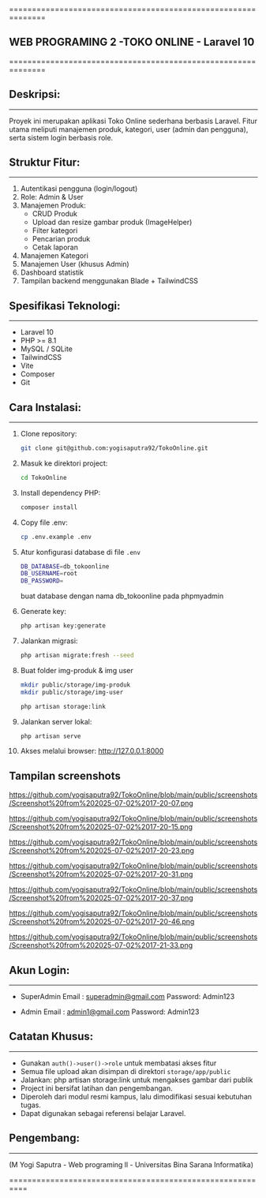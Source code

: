 ==============================================================
   ## WEB PROGRAMING 2 -TOKO ONLINE - Laravel 10
==============================================================

## Deskripsi:
-----------
Proyek ini merupakan aplikasi Toko Online sederhana berbasis Laravel.
Fitur utama meliputi manajemen produk, kategori, user (admin dan pengguna), serta sistem login berbasis role.

## Struktur Fitur:
---------------
1. Autentikasi pengguna (login/logout)
2. Role: Admin & User
3. Manajemen Produk:
   - CRUD Produk
   - Upload dan resize gambar produk (ImageHelper)
   - Filter kategori
   - Pencarian produk
   - Cetak laporan
4. Manajemen Kategori
5. Manajemen User (khusus Admin)
6. Dashboard statistik
7. Tampilan backend menggunakan Blade + TailwindCSS

## Spesifikasi Teknologi:
----------------------
- Laravel 10
- PHP >= 8.1
- MySQL / SQLite
- TailwindCSS
- Vite
- Composer
- Git

## Cara Instalasi:
---------------
1. Clone repository:
   ```bash
   git clone git@github.com:yogisaputra92/TokoOnline.git
   ```

2. Masuk ke direktori project:
   ```bash
   cd TokoOnline
   ```

3. Install dependency PHP:
   ```bash
   composer install
   ```

4. Copy file .env:
   ```bash
   cp .env.example .env
   ```

5. Atur konfigurasi database di file `.env`
    ```bash
    DB_DATABASE=db_tokoonline
    DB_USERNAME=root
    DB_PASSWORD=
    ```
   buat database dengan nama db_tokoonline pada phpmyadmin

6. Generate key:
   ```bash
   php artisan key:generate
   ```

7. Jalankan migrasi:
   ```bash
   php artisan migrate:fresh --seed
   ```

8. Buat folder img-produk & img user
   ```bash
   mkdir public/storage/img-produk
   mkdir public/storage/img-user

   php artisan storage:link
   ```

9. Jalankan server lokal:
   ```bash
   php artisan serve
   ```

10. Akses melalui browser:
    http://127.0.0.1:8000


## Tampilan screenshots

https://github.com/yogisaputra92/TokoOnline/blob/main/public/screenshots/Screenshot%20from%202025-07-02%2017-20-07.png

https://github.com/yogisaputra92/TokoOnline/blob/main/public/screenshots/Screenshot%20from%202025-07-02%2017-20-15.png

https://github.com/yogisaputra92/TokoOnline/blob/main/public/screenshots/Screenshot%20from%202025-07-02%2017-20-23.png

https://github.com/yogisaputra92/TokoOnline/blob/main/public/screenshots/Screenshot%20from%202025-07-02%2017-20-31.png

https://github.com/yogisaputra92/TokoOnline/blob/main/public/screenshots/Screenshot%20from%202025-07-02%2017-20-37.png

https://github.com/yogisaputra92/TokoOnline/blob/main/public/screenshots/Screenshot%20from%202025-07-02%2017-20-46.png

https://github.com/yogisaputra92/TokoOnline/blob/main/public/screenshots/Screenshot%20from%202025-07-02%2017-21-33.png



## Akun Login:
-----------
- SuperAdmin
  Email   : superadmin@gmail.com
  Password: Admin123

- Admin
  Email   : admin1@gmail.com
  Password: Admin123

## Catatan Khusus:
---------------
- Gunakan `auth()->user()->role` untuk membatasi akses fitur
- Semua file upload akan disimpan di direktori `storage/app/public`
- Jalankan: php artisan storage:link untuk mengakses gambar dari publik
- Project ini bersifat latihan dan pengembangan.
- Diperoleh dari modul resmi kampus, lalu dimodifikasi sesuai kebutuhan tugas.
- Dapat digunakan sebagai referensi belajar Laravel.

## Pengembang:
-----------

(M Yogi Saputra - Web programing ll - Universitas Bina Sarana Informatika)

==========================================================
